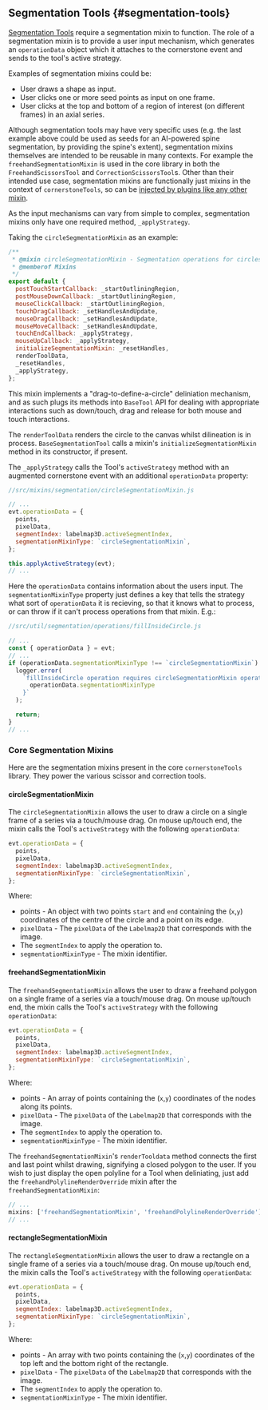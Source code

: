 ## Segmentation Tools {#segmentation-tools}

[Segmentation Tools](../tool-types/index.md#base-segmentation-tool) require a segmentation mixin to function. The role of a segmentation mixin is to provide a user input mechanism, which generates an `operationData` object which it attaches to the cornerstone event and sends to the tool's active strategy.

Examples of segmentation mixins could be:

- User draws a shape as input.
- User clicks one or more seed points as input on one frame.
- User clicks at the top and bottom of a region of interest (on different frames) in an axial series.

Although segmentation tools may have very specific uses (e.g. the last example above could be used as seeds for an AI-powered spine segmentation, by providing the spine's extent), segmentation mixins themselves are intended to be reusable in many contexts. For example the `freehandSegmentationMixin` is used in the core library in both the `FreehandScissorsTool` and `CorrectionScissorsTool`s. Other than their intended use case, segmentation mixins are functionally just mixins in the context of `cornerstoneTools`, so can be [injected by plugins like any other mixin](../third-party-functionality/index.md).

As the input mechanisms can vary from simple to complex, segmentation mixins only have one required method, `_applyStrategy`.

Taking the `circleSegmentationMixin` as an example:

```js
/**
 * @mixin circleSegmentationMixin - Segmentation operations for circles.
 * @memberof Mixins
 */
export default {
  postTouchStartCallback: _startOutliningRegion,
  postMouseDownCallback: _startOutliningRegion,
  mouseClickCallback: _startOutliningRegion,
  touchDragCallback: _setHandlesAndUpdate,
  mouseDragCallback: _setHandlesAndUpdate,
  mouseMoveCallback: _setHandlesAndUpdate,
  touchEndCallback: _applyStrategy,
  mouseUpCallback: _applyStrategy,
  initializeSegmentationMixin: _resetHandles,
  renderToolData,
  _resetHandles,
  _applyStrategy,
};
```

This mixin implements a "drag-to-define-a-circle" deliniation mechanism, and as such plugs its methods into `BaseTool` API for dealing with appropriate interactions such as down/touch, drag and release for both mouse and touch interactions.

The `renderToolData` renders the circle to the canvas whilst dilineation is in process. `BaseSegmentationTool` calls a mixin's `initializeSegmentationMixin` method in its constructor, if present.

The `_applyStrategy` calls the Tool's `activeStrategy` method with an augmented cornerstone event with an additional `operationData` property:

```js
//src/mixins/segmentation/circleSegmentationMixin.js

// ...
evt.operationData = {
  points,
  pixelData,
  segmentIndex: labelmap3D.activeSegmentIndex,
  segmentationMixinType: `circleSegmentationMixin`,
};

this.applyActiveStrategy(evt);
// ...
```

Here the `operationData` contains information about the users input. The `segmentationMixinType` property just defines a key that tells the strategy what sort of `operationData` it is recieving, so that it knows what to process, or can throw if it can't process operations from that mixin. E.g.:

```js
//src/util/segmentation/operations/fillInsideCircle.js

// ...
const { operationData } = evt;
// ...
if (operationData.segmentationMixinType !== `circleSegmentationMixin`) {
  logger.error(
    `fillInsideCircle operation requires circleSegmentationMixin operationData, recieved ${
      operationData.segmentationMixinType
    }`
  );

  return;
}
// ...
```

### Core Segmentation Mixins

Here are the segmentation mixins present in the core `cornerstoneTools` library. They power the various scissor and correction tools.

#### circleSegmentationMixin

The `circleSegmentationMixin` allows the user to draw a circle on a single frame of a series via a touch/mouse drag. On mouse up/touch end, the mixin calls the Tool's `activeStrategy` with the following `operationData`:

```js
evt.operationData = {
  points,
  pixelData,
  segmentIndex: labelmap3D.activeSegmentIndex,
  segmentationMixinType: `circleSegmentationMixin`,
};
```

Where:

- points - An object with two points `start` and `end` containing the (`x`,`y`) coordinates of the centre of the circle and a point on its edge.
- `pixelData` - The `pixelData` of the `Labelmap2D` that corresponds with the image.
- The `segmentIndex` to apply the operation to.
- `segmentationMixinType` - The mixin identifier.

#### freehandSegmentationMixin

The `freehandSegmentationMixin` allows the user to draw a freehand polygon on a single frame of a series via a touch/mouse drag. On mouse up/touch end, the mixin calls the Tool's `activeStrategy` with the following `operationData`:

```js
evt.operationData = {
  points,
  pixelData,
  segmentIndex: labelmap3D.activeSegmentIndex,
  segmentationMixinType: `circleSegmentationMixin`,
};
```

Where:

- points - An array of points containing the (`x`,`y`) coordinates of the nodes along its points.
- `pixelData` - The `pixelData` of the `Labelmap2D` that corresponds with the image.
- The `segmentIndex` to apply the operation to.
- `segmentationMixinType` - The mixin identifier.

The `freehandSegmentationMixin`'s `renderTooldata` method connects the first and last point whilst drawing, signifying a closed polygon to the user. If you wish to just display the open polyline for a Tool when deliniating, just add the `freehandPolylineRenderOverride` mixin after the `freehandSegmentationMixin`:

```js
// ...
mixins: ['freehandSegmentationMixin', 'freehandPolylineRenderOverride'],
// ...
```

#### rectangleSegmentationMixin

The `rectangleSegmentationMixin` allows the user to draw a rectangle on a single frame of a series via a touch/mouse drag. On mouse up/touch end, the mixin calls the Tool's `activeStrategy` with the following `operationData`:

```js
evt.operationData = {
  points,
  pixelData,
  segmentIndex: labelmap3D.activeSegmentIndex,
  segmentationMixinType: `circleSegmentationMixin`,
};
```

Where:

- points - An array with two points containing the (`x`,`y`) coordinates of the top left and the bottom right of the rectangle.
- `pixelData` - The `pixelData` of the `Labelmap2D` that corresponds with the image.
- The `segmentIndex` to apply the operation to.
- `segmentationMixinType` - The mixin identifier.
